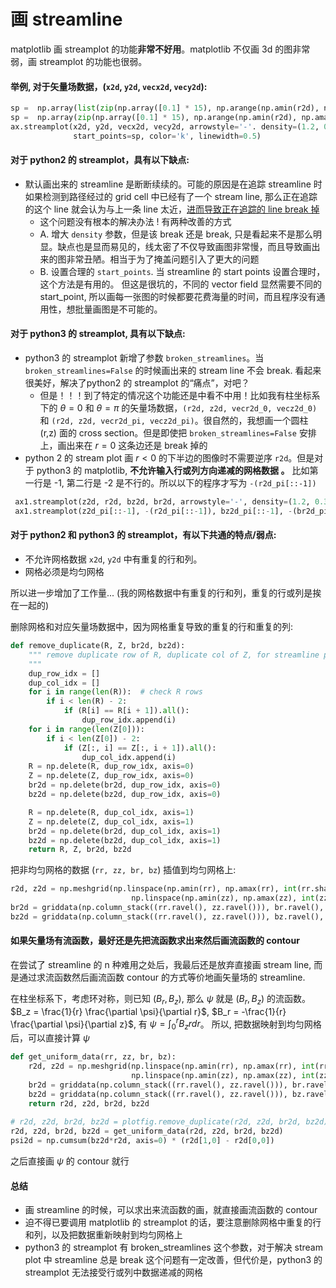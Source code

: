 # 画 streamline


matplotlib 画 streamplot 的功能**非常不好用**。matplotlib 不仅画 3d 的图非常弱，画 streamplot 的功能也很弱。

#### 举例, 对于矢量场数据，(`x2d`, `y2d`, `vecx2d`, `vecy2d`):
```python
sp =  np.array(list(zip(np.array([0.1] * 15), np.arange(np.amin(r2d), np.amax(r2d), 0.01))))  # python3
sp =  np.array(zip(np.array([0.1] * 15), np.arange(np.amin(r2d), np.amax(r2d), 0.01)))  # python2
ax.streamplot(x2d, y2d, vecx2d, vecy2d, arrowstyle='-'. density=(1.2, 0.3),\
			  start_points=sp, color='k', linewidth=0.5)
```

#### 对于 python2 的 streamplot，具有以下缺点:
* 默认画出来的 streamline 是断断续续的。可能的原因是在追踪 streamline 时如果检测到路径经过的 grid cell 中已经有了一个 stream line, 那么正在追踪的这个 line 就会认为与上一条 line 太近，[进而导致正在追踪的 line break 掉](https://github.com/matplotlib/matplotlib/issues/8388/)
	* 这个问题没有根本的解决办法 ! 有两种改善的方式
	* A. 增大 `density` 参数，但是该 break 还是 break, 只是看起来不是那么明显。缺点也是显而易见的，线太密了不仅导致画图非常慢，而且导致画出来的图非常丑陋。相当于为了掩盖问题引入了更大的问题
	* B. 设置合理的 `start_points`. 当 streamline 的 start points 设置合理时，这个方法是有用的。 但这是很坑的，不同的 vector field 显然需要不同的 start_point, 所以画每一张图的时候都要花费海量的时间，而且程序没有通用性，想批量画图是不可能的。

#### 对于 python3 的 streamplot, 具有以下缺点:
* python3 的 streamplot 新增了参数 `broken_streamlines`。当 `broken_streamlines=False` 的时候画出来的 stream line 不会 break. 看起来很美好，解决了python2 的 streamplot 的“痛点”，对吧？
	* 但是！！！到了特定的情况这个功能还是中看不中用！比如我有柱坐标系下的 $\theta=0$ 和 $\theta=\pi$ 的矢量场数据，`(r2d, z2d, vecr2d_0, vecz2d_0)` 和 `(r2d, z2d, vecr2d_pi, vecz2d_pi)`。很自然的，我想画一个圆柱 (r,z) 面的 cross section。但是即使把 `broken_streamlines=False` 安排上，画出来在 $r=0$ 这条边还是 break 掉的
* python 2 的 stream plot 画 $r<0$ 的下半边的图像时不需要逆序 `r2d`。但是对于 python3 的 matplotlib, **不允许输入行或列方向递减的网格数据 。** 比如第一行是 -1, 第二行是 -2 是不行的。所以以下的程序才写为 `-(r2d_pi[::-1])`



```python
 ax1.streamplot(z2d, r2d, bz2d, br2d, arrowstyle='-', density=(1.2, 0.3), color='k', broken_streamlines=False, linewidth=0.5)
 ax1.streamplot(z2d_pi[::-1], -(r2d_pi[::-1]), bz2d_pi[::-1], -(br2d_pi[::-1]), arrowstyle='-', density=(1.2, 0.3), color='k', broken_streamlines=False, linewidth=0.5)
```
#### 对于 python2 和 python3 的 streamplot，有以下共通的特点/弱点:
* 不允许网格数据 `x2d`, `y2d` 中有重复的行和列。
* 网格必须是均匀网格

所以进一步增加了工作量... (我的网格数据中有重复的行和列，重复的行或列是挨在一起的)

删除网格和对应矢量场数据中，因为网格重复导致的重复的行和重复的列:
```python
def remove_duplicate(R, Z, br2d, bz2d):
    """ remove duplicate row of R, duplicate col of Z, for streamline plot
    """
    dup_row_idx = []
    dup_col_idx = []
    for i in range(len(R)):  # check R rows
        if i < len(R) - 2:
            if (R[i] == R[i + 1]).all():
                dup_row_idx.append(i)
    for i in range(len(Z[0])):
        if i < len(Z[0]) - 2:
            if (Z[:, i] == Z[:, i + 1]).all():
                dup_col_idx.append(i)
    R = np.delete(R, dup_row_idx, axis=0)
    Z = np.delete(Z, dup_row_idx, axis=0)
    br2d = np.delete(br2d, dup_row_idx, axis=0)
    bz2d = np.delete(bz2d, dup_row_idx, axis=0)

    R = np.delete(R, dup_col_idx, axis=1)
    Z = np.delete(Z, dup_col_idx, axis=1)
    br2d = np.delete(br2d, dup_col_idx, axis=1)
    bz2d = np.delete(bz2d, dup_col_idx, axis=1)
    return R, Z, br2d, bz2d
```
把非均匀网格的数据 (`rr, zz, br, bz`) 插值到均匀网格上: 
```python
r2d, z2d = np.meshgrid(np.linspace(np.amin(rr), np.amax(rr), int(rr.shape[0] * 0.9)), \
                           np.linspace(np.amin(zz), np.amax(zz), int(zz.shape[1] * 0.9)),indexing='ij')
br2d = griddata(np.column_stack((rr.ravel(), zz.ravel())), br.ravel(), (r2d, z2d))
bz2d = griddata(np.column_stack((rr.ravel(), zz.ravel())), bz.ravel(), (r2d, z2d))
```

#### 如果矢量场有流函数，最好还是先把流函数求出来然后画流函数的 contour

在尝试了 streamline 的 n 种难用之处后，我最后还是放弃直接画 stream line, 而是通过求流函数然后画流函数 contour 的方式等价地画矢量场的 streamline. 

在柱坐标系下，考虑环对称，则已知 $(B_r, B_z)$, 那么 $\psi$ 就是 $(B_r, B_z)$ 的流函数。$B_z = \frac{1}{r} \frac{\partial \psi}{\partial r}$, $B_r = -\frac{1}{r} \frac{\partial \psi}{\partial z}$,  有 $\psi=\int_0^r B_z r dr$。
所以, 把数据映射到均匀网格后，可以直接计算 $\psi$
```python
def get_uniform_data(rr, zz, br, bz):
    r2d, z2d = np.meshgrid(np.linspace(np.amin(rr), np.amax(rr), int(rr.shape[0] * 1.2)), \
                           np.linspace(np.amin(zz), np.amax(zz), int(zz.shape[1] * 1.2)),indexing='ij')
    br2d = griddata(np.column_stack((rr.ravel(), zz.ravel())), br.ravel(), (r2d, z2d))
    bz2d = griddata(np.column_stack((rr.ravel(), zz.ravel())), bz.ravel(), (r2d, z2d))
    return r2d, z2d, br2d, bz2d
    
# r2d, z2d, br2d, bz2d = plotfig.remove_duplicate(r2d, z2d, br2d, bz2d)
r2d, z2d, br2d, bz2d = get_uniform_data(r2d, z2d, br2d, bz2d)
psi2d = np.cumsum(bz2d*r2d, axis=0) * (r2d[1,0] - r2d[0,0])
``` 
之后直接画 $\psi$ 的 contour 就行

#### 总结
* 画 streamline 的时候，可以求出来流函数的画，就直接画流函数的 contour
* 迫不得已要调用 matplotlib 的 streamplot 的话，要注意删除网格中重复的行和列，以及把数据重新映射到均匀网格上
* python3 的 streamplot 有 broken_streamlines 这个参数，对于解决 stream plot 中 streamline 总是 break 这个问题有一定改善，但代价是，python3 的 streamplot 无法接受行或列中数据递减的网格
<!--stackedit_data:
eyJoaXN0b3J5IjpbMjA4NDg4ODk0MCwtMTU4MTM0OTYxOV19
-->